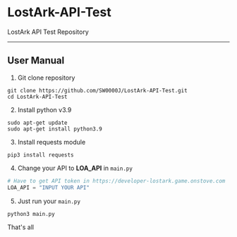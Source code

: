 # LostArk-API-Test
LostArk API Test Repository

------------------------------

## User Manual

1. Git clone repository
```
git clone https://github.com/SW0000J/LostArk-API-Test.git
cd LostArk-API-Test
```

2. Install python v3.9
```
sudo apt-get update
sudo apt-get install python3.9
```

3. Install requests module
```
pip3 install requests
```

4. Change your API to **LOA_API** in ```main.py```
```python
# Have to get API token in https://developer-lostark.game.onstove.com
LOA_API = "INPUT YOUR API"
```

5. Just run your ```main.py```
```
python3 main.py
```

That's all
